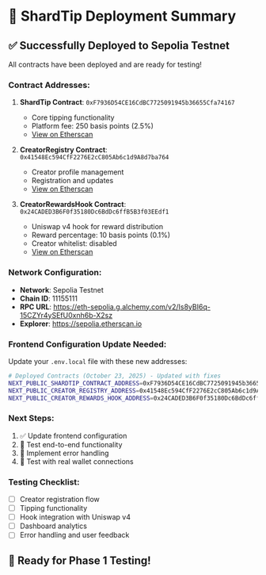 # 🚀 ShardTip Deployment Summary

## ✅ **Successfully Deployed to Sepolia Testnet**

All contracts have been deployed and are ready for testing!

### **Contract Addresses:**

1. **ShardTip Contract**: `0xF7936D54CE16CdBC7725091945b36655Cfa74167`
   - Core tipping functionality
   - Platform fee: 250 basis points (2.5%)
   - [View on Etherscan](https://sepolia.etherscan.io/address/0xF7936D54CE16CdBC7725091945b36655Cfa74167)

2. **CreatorRegistry Contract**: `0x41548Ec594CfF2276E2cC805Ab6c1d9A8d7ba764`
   - Creator profile management
   - Registration and updates
   - [View on Etherscan](https://sepolia.etherscan.io/address/0x41548Ec594CfF2276E2cC805Ab6c1d9A8d7ba764)

3. **CreatorRewardsHook Contract**: `0x24CADED3B6F0f35180Dc6BdDc6ffB5B3f03EEdf1`
   - Uniswap v4 hook for reward distribution
   - Reward percentage: 10 basis points (0.1%)
   - Creator whitelist: disabled
   - [View on Etherscan](https://sepolia.etherscan.io/address/0x24CADED3B6F0f35180Dc6BdDc6ffB5B3f03EEdf1)

### **Network Configuration:**
- **Network**: Sepolia Testnet
- **Chain ID**: 11155111
- **RPC URL**: https://eth-sepolia.g.alchemy.com/v2/Is8yBI6q-15CZYr4ySEfU0xnh6b-X2sz
- **Explorer**: https://sepolia.etherscan.io

### **Frontend Configuration Update Needed:**

Update your `.env.local` file with these new addresses:

```bash
# Deployed Contracts (October 23, 2025) - Updated with fixes
NEXT_PUBLIC_SHARDTIP_CONTRACT_ADDRESS=0xF7936D54CE16CdBC7725091945b36655Cfa74167
NEXT_PUBLIC_CREATOR_REGISTRY_ADDRESS=0x41548Ec594CfF2276E2cC805Ab6c1d9A8d7ba764
NEXT_PUBLIC_CREATOR_REWARDS_HOOK_ADDRESS=0x24CADED3B6F0f35180Dc6BdDc6ffB5B3f03EEdf1
```

### **Next Steps:**
1. ✅ Update frontend configuration
2. 🔄 Test end-to-end functionality
3. 🔄 Implement error handling
4. 🔄 Test with real wallet connections

### **Testing Checklist:**
- [ ] Creator registration flow
- [ ] Tipping functionality
- [ ] Hook integration with Uniswap v4
- [ ] Dashboard analytics
- [ ] Error handling and user feedback

## 🎯 **Ready for Phase 1 Testing!**
